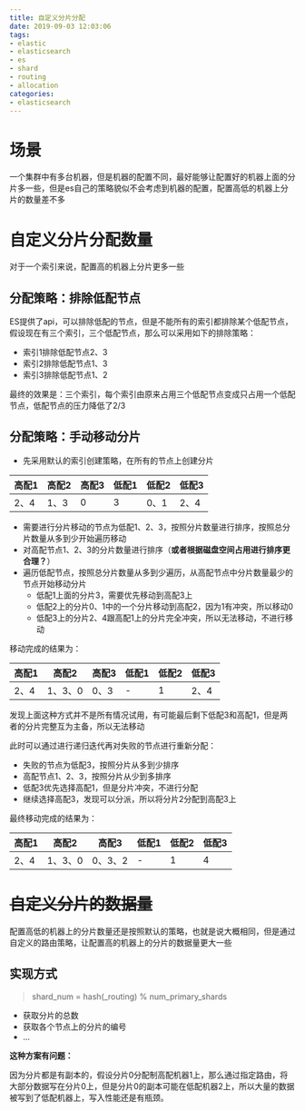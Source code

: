```yaml
---
title: 自定义分片分配
date: 2019-09-03 12:03:06
tags:
- elastic
- elasticsearch
- es
- shard
- routing
- allocation
categories:
- elasticsearch
---
```


# 场景

一个集群中有多台机器，但是机器的配置不同，最好能够让配置好的机器上面的分片多一些，但是es自己的策略貌似不会考虑到机器的配置，配置高低的机器上分片的数量差不多

# 自定义分片分配数量

对于一个索引来说，配置高的机器上分片更多一些

## 分配策略：排除低配节点

ES提供了api，可以排除低配的节点，但是不能所有的索引都排除某个低配节点，假设现在有三个索引，三个低配节点，那么可以采用如下的排除策略：

- 索引1排除低配节点2、3
- 索引2排除低配节点1、3
- 索引3排除低配节点1、2

最终的效果是：三个索引，每个索引由原来占用三个低配节点变成只占用一个低配节点，低配节点的压力降低了2/3

## 分配策略：手动移动分片

- 先采用默认的索引创建策略，在所有的节点上创建分片

高配1 | 高配2 | 高配3 | 低配1 | 低配2 | 低配3
---|---|---|---|---|---
2、4 | 1、3 | 0 | 3 | 0、1 | 2、4

- 需要进行分片移动的节点为低配1、2、3，按照分片数量进行排序，按照总分片数量从多到少开始遍历移动
- 对高配节点1、2、3的分片数量进行排序（**或者根据磁盘空间占用进行排序更合理？**）
- 遍历低配节点，按照总分片数量从多到少遍历，从高配节点中分片数量最少的节点开始移动分片
  - 低配1上面的分片3，需要优先移动到高配3上
  - 低配2上的分片0、1中的一个分片移动到高配2，因为1有冲突，所以移动0
  - 低配3上的分片2、4跟高配1上的分片完全冲突，所以无法移动，不进行移动

移动完成的结果为：

高配1 | 高配2 | 高配3 | 低配1 | 低配2 | 低配3
---|---|---|---|---|---
2、4 | 1、3、0 | 0、3 | - | 1 | 2、4

发现上面这种方式并不是所有情况试用，有可能最后剩下低配3和高配1，但是两者的分片完整互为主备，所以无法移动

此时可以通过进行递归迭代再对失败的节点进行重新分配：

- 失败的节点为低配3，按照分片从多到少排序
- 高配节点1、2、3，按照分片从少到多排序
- 低配3优先选择高配1，但是分片冲突，不进行分配
- 继续选择高配3，发现可以分派，所以将分片2分配到高配3上

最终移动完成的结果为：

高配1 | 高配2 | 高配3 | 低配1 | 低配2 | 低配3
---|---|---|---|---|---
2、4 | 1、3、0 | 0、3、2 | - | 1 | 4

# ~~自定义分片的数据量~~

配置高低的机器上的分片数量还是按照默认的策略，也就是说大概相同，但是通过自定义的路由策略，让配置高的机器上的分片的数据量更大一些

## 实现方式

> shard_num = hash(_routing) % num_primary_shards

- 获取分片的总数
- 获取各个节点上的分片的编号
- ...

**这种方案有问题：**

因为分片都是有副本的，假设分片0分配制高配机器1上，那么通过指定路由，将大部分数据写在分片0上，但是分片0的副本可能在低配机器2上，所以大量的数据被写到了低配机器上，写入性能还是有瓶颈。
